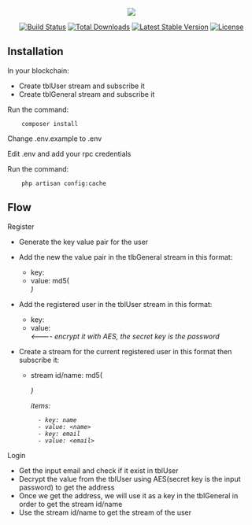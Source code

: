 <p align="center"><img src="https://laravel.com/assets/img/components/logo-laravel.svg"></p>

<p align="center">
<a href="https://travis-ci.org/laravel/framework"><img src="https://travis-ci.org/laravel/framework.svg" alt="Build Status"></a>
<a href="https://packagist.org/packages/laravel/framework"><img src="https://poser.pugx.org/laravel/framework/d/total.svg" alt="Total Downloads"></a>
<a href="https://packagist.org/packages/laravel/framework"><img src="https://poser.pugx.org/laravel/framework/v/stable.svg" alt="Latest Stable Version"></a>
<a href="https://packagist.org/packages/laravel/framework"><img src="https://poser.pugx.org/laravel/framework/license.svg" alt="License"></a>
</p>

## Installation

In your blockchain:
- Create tblUser stream and subscribe it
- Create tblGeneral stream and subscribe it

Run the command:
```
	composer install
```

Change .env.example to .env

Edit .env and add your rpc credentials

Run the command:
```
	php artisan config:cache
```


## Flow
Register
- Generate the key value pair for the user
- Add the new the value pair in the tlbGeneral stream in this format:
	- key: <address>
	- value: md5(<address>)

- Add the registered user in the tblUser stream in this format:
	- key: <email>
	- value: <address> <---- encrypt it with AES, the secret key is the password

- Create a stream for the current registered user in this format then subscribe it:
	- stream id/name: md5(<address>)
		
        items:
        
			- key: name
			- value: <name>
			- key: email
			- value: <email>
    
Login
- Get the input email and check if it exist in tblUser
- Decrypt the value from the tblUser using AES(secret key is the input password) to get the address
- Once we get the address, we will use it as a key in the tblGeneral in order to get the stream id/name
- Use the stream id/name to get the stream of the user
